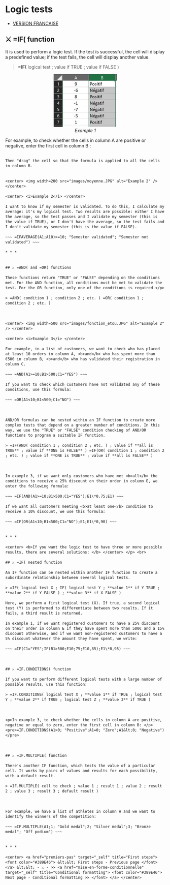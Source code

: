 # Logic tests 

* [VERSION FRANÇAISE](../fr/tests-logiques.md)
  
## ⚔️ =IF( function 

It is used to perform a logic test. If the test is successful, the cell will display a predefined value; if the test fails, the cell will display another value.

> **=IF(** logical test ; value if TRUE ; value if FALSE )



<center> <img width=200 src="images/fonction_si.JPG" alt="Example 1" /> </center>

<center> <i>Example 1</i> </center>

For example, to check whether the cells in column A are positive or negative, enter the first cell in column B :

~~~ =IF(A1>0; "Positive"; "Negative") ~~~

Then "drag" the cell so that the formula is applied to all the cells in column B.


<center> <img width=200 src="images/moyenne.JPG" alt="Example 2" /> </center>

<center> <i>Example 2</i> </center>

I want to know if my semester is validated. To do this, I calculate my average: it's my logical test. Two results are possible: either I have the average, so the test passes and I validate my semester (this is the value if TRUE), or I don't have the average, so the test fails and I don't validate my semester (this is the value if FALSE).

~~~ =IFAVERAGE(A1;A10)>=10; "Semester validated"; "Semester not validated") ~~~

* * *


## ⚔️ =AND( and =OR( functions 

These functions return "TRUE" or "FALSE" depending on the conditions met. For the AND function, all conditions must be met to validate the test. For the OR function, only one of the conditions is required.</p>

> =AND( condition 1 ; condition 2 ; etc. ) =OR( condition 1 ; condition 2 ; etc. ) 



<center> <img width=500 src="images/fonction_etou.JPG" alt="Example 2" /> </center>

<center> <i>Example 3</i> </center>

For example, in a list of customers, we want to check who has placed at least 10 orders in column A, <b>and</b> who has spent more than €500 in column B, <b>and</b> who has validated their registration in column C.

~~~ =AND(A1>=10;B1>500;C1="YES") ~~~

If you want to check which customers have not validated any of these conditions, use this formula:

~~~ =OR(A1<10;B1<500;C1="NO") ~~~



AND/OR formulas can be nested within an IF function to create more complex tests that depend on a greater number of conditions. In this way, we use the "TRUE" or "FALSE" condition checking of AND/OR functions to program a suitable IF function.

> =IF(AND( condition 1 ; condition 2 ; etc. ) ; value if **all is TRUE** ; value if **ONE is FALSE** ) =IF(OR( condition 1 ; condition 2 ; etc. ) ; value if **ONE is TRUE** ; value if **all is FALSE** )



In example 3, if we want only customers who have met <b>all</b> the conditions to receive a 25% discount on their order in column E, we enter the following formula:

~~~ =IF(AND(A1>=10;B1>500;C1="YES");E1\*0.75;E1) ~~~

If we want all customers meeting <b>at least one</b> condition to receive a 10% discount, we use this formula:

~~~ =IF(OR(A1<10;B1<500;C1="NO");E1;E1\*0,90) ~~~


* * *

<center> <b>If you want the logic test to have three or more possible results, there are several solutions: </b> </center> </p> <br>

## ⚔️ =IF( nested function

An IF function can be nested within another IF function to create a subordinate relationship between several logical tests.

> =IF( logical test X ; IF( logical test Y ; **value 1** if Y TRUE ; **value 2** if Y FALSE ) ; **value 3** if X FALSE )

Here, we perform a first logical test (X). If true, a second logical test (Y) is performed to differentiate between two results. If it fails, a third result is returned.

In example 1, if we want registered customers to have a 25% discount on their order in column E if they have spent more than 500€ and a 15% discount otherwise, and if we want non-registered customers to have a 5% discount whatever the amount they have spent, we write:

~~~ =IF(C1="YES";IF(B1>500;E10;75;E10,85);E1\*0,95) ~~~



## ⚔️ =IF.CONDITIONS( function 

If you want to perform different logical tests with a large number of possible results, use this function:

> =IF.CONDITIONS( logical test X ; **value 1** if TRUE ; logical test Y ; **value 2** if TRUE ; logical test Z ; **value 3** if TRUE )



<p>In example 3, to check whether the cells in column A are positive, negative or equal to zero, enter the first cell in column B: </p>
<pre>=IF.CONDITIONS(A1>0; "Positive";A1=0; "Zero";A1&lt;0; "Negative")</pre>



## ⚔️ =IF.MULTIPLE( function 

There's another IF function, which tests the value of a particular cell. It works by pairs of values and results for each possibility, with a default result.

> =IF.MULTIPLE( cell to check ; value 1 ; result 1 ; value 2 ; result 2 ; value 3 ; result 3 ; default result )



For example, we have a list of athletes in column A and we want to identify the winners of the competition:

~~~ =IF.MULTIPLE(A1;1; "Gold medal";2; "Silver medal";3; "Bronze medal"; "Off podium") ~~~


* * *

<center> <a href="premiers-pas" target="_self" title="First steps"> <font color="#389E46"> &lt;&lt; First steps - Previous page </font> </a> &lt;&lt; - ⚔️ - >> <a href="mise-en-forme-conditionnelle" target="_self" title="Conditional formatting"> <font color="#389E46"> Next page - Conditional formatting >> </font> </a> </center>
